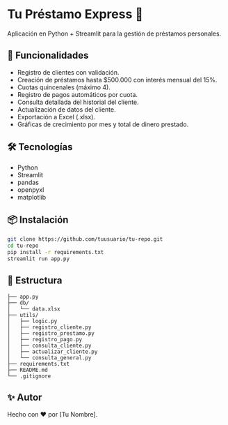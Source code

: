 
# Tu Préstamo Express 💸

Aplicación en Python + Streamlit para la gestión de préstamos personales.

## 🚀 Funcionalidades

- Registro de clientes con validación.
- Creación de préstamos hasta $500.000 con interés mensual del 15%.
- Cuotas quincenales (máximo 4).
- Registro de pagos automáticos por cuota.
- Consulta detallada del historial del cliente.
- Actualización de datos del cliente.
- Exportación a Excel (.xlsx).
- Gráficas de crecimiento por mes y total de dinero prestado.

## 🛠️ Tecnologías

- Python
- Streamlit
- pandas
- openpyxl
- matplotlib

## 📦 Instalación

```bash
git clone https://github.com/tuusuario/tu-repo.git
cd tu-repo
pip install -r requirements.txt
streamlit run app.py
```

## 📁 Estructura

```
├── app.py
├── db/
│   └── data.xlsx
├── utils/
│   ├── logic.py
│   ├── registro_cliente.py
│   ├── registro_prestamo.py
│   ├── registro_pago.py
│   ├── consulta_cliente.py
│   ├── actualizar_cliente.py
│   └── consulta_general.py
├── requirements.txt
├── README.md
└── .gitignore
```

## ✨ Autor

Hecho con ❤️ por [Tu Nombre].  
